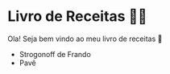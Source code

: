 # Livro de Receitas :man_cook:

Ola! Seja bem vindo ao meu livro de receitas :wave:

- Strogonoff de Frando
- Pavê